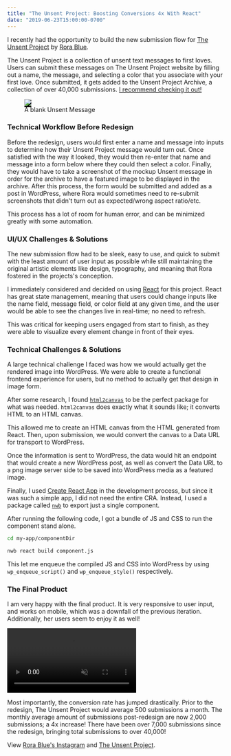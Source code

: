 ```yaml
---
title: "The Unsent Project: Boosting Conversions 4x With React"
date: "2019-06-23T15:00:00-0700"
---
```


I recently had the opportunity to build the new submission flow for [The Unsent Project](https://theunsentproject.com) by [Rora Blue](https://instagram.com/rorablue).

The Unsent Project is a collection of unsent text messages to first loves. Users can submit these messages on The Unsent Project website by filling out a name, the message, and selecting a color that you associate with your first love. Once submitted, it gets added to the Unsent Project Archive, a collection of over 40,000 submissions. [I recommend checking it out!](https://theunsentproject.com/archive)

<figure>
    <span style="background-color: #000;"><img src="./blankunsent.png" /></span>
    <figcaption>A blank Unsent Message</figcaption>
</figure>

### Technical Workflow Before Redesign

Before the redesign, users would first enter a name and message into inputs to determine how their Unsent Project message would turn out. Once satisfied with the way it looked, they would then re-enter that name and message into a form below where they could then select a color. Finally, they would have to take a screenshot of the mockup Unsent message in order for the archive to have a featured image to be displayed in the archive. After this process, the form would be submitted and added as a post in WordPress, where Rora would sometimes need to re-submit screenshots that didn't turn out as expected/wrong aspect ratio/etc.

This process has a lot of room for human error, and can be minimized greatly with some automation.

### UI/UX Challenges & Solutions

The new submission flow had to be sleek, easy to use, and quick to submit with the least amount of user input as possible while still maintaining the original artistic elements like design, typography, and meaning that Rora fostered in the projects's conception.

I immediately considered and decided on using [React](https://reactjs.org/) for this project. React has great state management, meaning that users could change inputs like the name field, message field, or color field at any given time, and the user would be able to see the changes live in real-time; no need to refresh.

This was critical for keeping users engaged from start to finish, as they were able to visualize every element change in front of their eyes.

### Technical Challenges & Solutions

A large technical challenge I faced was how we would actually get the rendered image into WordPress. We were able to create a functional frontend experience for users, but no method to actually get that design in image form.

After some research, I found [`html2canvas`](https://html2canvas.hertzen.com/) to be the perfect package for what was needed. `html2canvas` does exactly what it sounds like; it converts HTML to an HTML canvas.

This allowed me to create an HTML canvas from the HTML generated from React. Then, upon submission, we would convert the canvas to a Data URL for transport to WordPress.

Once the information is sent to WordPress, the data would hit an endpoint that would create a new WordPress post, as well as convert the Data URL to a png image server side to be saved into WordPress media as a featured image.

Finally, I used [Create React App](https://github.com/facebook/create-react-app) in the development process, but since it was such a simple app, I did not need the entire CRA. Instead, I used a package called [`nwb`](https://github.com/insin/nwb) to export just a single component.

After running the following code, I got a bundle of JS and CSS to run the component stand alone.

```bash
cd my-app/componentDir

nwb react build component.js
```

This let me enqueue the compiled JS and CSS into WordPress by using `wp_enqueue_script()` and `wp_enqueue_style()` respectively.

### The Final Product

I am very happy with the final product. It is very responsive to user input, and works on mobile, which was a downfall of the previous iteration. Additionally, her users seem to enjoy it as well!

<video loop controls autoplay muted playsinline>
    <source src="./final-project.mp4" type="video/mp4">
</video>

Most importantly, the conversion rate has jumped drastically. Prior to the redesign, The Unsent Project would average 500 submissions a month. The monthly average amount of submissions post-redesign are now 2,000 submissions; a 4x increase! There have been over 7,000 submissions since the redesign, bringing total submissions to over 40,000!

View [Rora Blue's Instagram](https://instagram.com/rorablue) and [The Unsent Project](https://theunsentproject.com).
